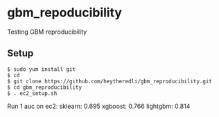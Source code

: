 # gbm_repoducibility
Testing GBM reproducibility

## Setup

```
$ sudo yum install git
$ cd 
$ git clone https://github.com/heytheredli/gbm_reproducibility.git
$ cd gbm_reproducibility
$ . ec2_setup.sh
```


Run 1 auc on ec2:
sklearn: 0.695
xgboost: 0.766
lightgbm: 0.814


